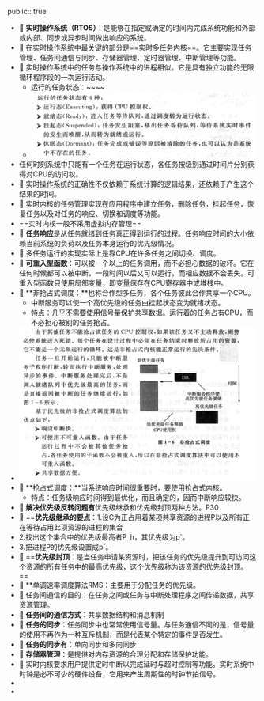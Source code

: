 public:: true

- 🔵 **实时操作系统（RTOS）**：是能够在指定或确定的时间内完成系统功能和外部或内部、同步或异步时间做出响应的系统。
- 🔵 在实时操作系统中最关键的部分是==实时多任务内核==。它主要实现任务管理、任务间通信与同步、存储器管理、定时器管理、中断管理等功能。
- 🔵 实时操作系统中的任务与操作系统中的进程相似。它是具有独立功能的无限循环程序段的一次运行活动。
	- 运行的任务状态：~~~~
	- ![image.png](../assets/image_1697871036579_0.png)
- 任何时刻系统中只能有一个任务在运行状态，各任务按级别通过时间片分别获得对CPU的访问权。
- 🔵 实时操作系统的正确性不仅依赖于系统计算的逻辑结果，还依赖于产生这个结果的时间。
- 🔵 实时内核的任务管理实现在应用程序中建立任务，删除任务，挂起任务，恢复任务以及对任务的响应、切换和调度等功能。
- ==实时内核一般不采用虚拟内存管理==
- 🔵 **任务响应**是从任务就绪到任务真正得到运行的过程。任务响应时间的大小依赖当前系统的负荷以及任务本身运行的优先级情况。
- 🔵 多任务运行的实现实际上是靠CPU在许多任务之间切换、调度。
- 🔵 **可重入型函数**：可以被一个以上的任务调用，而不必担心数据的破坏。它在任何时候都可以被中断，一段时间以后又可以运行，而相应数据不会丢失。可重入型函数只使用局部变量，即变量保存在CPU寄存器中或堆栈中。
- 🔵 **非抢占式调度：**也称合作型多任务，各个任务彼此合作共享一个CPU。
	- 中断服务可以使一个高优先级的任务由挂起状态变为就绪状态。
	- 特点：几乎不需要使用信号量保护共享数据。运行着的任务占有CPU，而不必担心被别的任务抢占。
- ![image.png](../assets/image_1697871948381_0.png)
- 🔵 **抢占式调度：**当系统响应时间很重要时，要使用抢占式内核。
	- 特点：任务级响应时间得到最优化，而且确定的，因而中断响应较快。
- 🔵 **解决优先级反转问题有**优先级继承和优先级封顶两种方法。P30
- 🔵 ==**优先级继承的要点**：1.设C为正占用着某项共享资源的进程P以及所有正在等待占用此项资源的进程的集合
- 2.找出这个集合中的优先级最高者P_h，其优先级为p`。
- 3.把进程P的优先级设置成p`。
- 🔵 ==**优先级封顶**：是当任务申请某资源时，把该任务的优先级提升到可访问这个资源的所有任务中的最高优先级，这个优先级称为该资源的优先级封顶。==
- 🔵 **单调速率调度算法RMS：主要用于分配任务的优先级。
- 🔵 任务间通信的目的：在任务之间或任务与中断处理程序之间传递数据，共享资源管理。
- 🔵 **任务间的通信方式**：共享数据结构和消息机制
- 🔵 **任务的同步**：任务同步中也常常使用信号量。与任务通信不同的是，信号量的使用不再作为一种互斥机制，而是代表某个特定的事件是否发生。
- 🔵 **任务的同步有**：单向同步和多向同步
- 🔵 **存储器管理**：是提供对内存资源的合理分配和存储保护功能。
- 🔵 实时内核要求用户提供定时中断以完成延时与超时控制等功能。实时系统中时钟是必不可少的硬件设备，它用来产生周期性的时钟节拍信号。
-
-